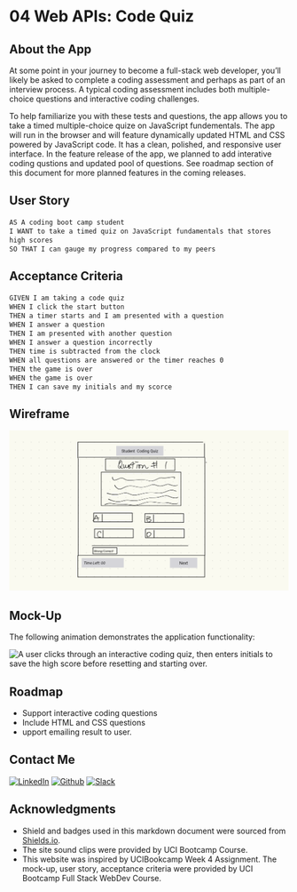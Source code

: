 # 04 Web APIs: Code Quiz

## About the App

At some point in your journey to become a full-stack web developer, you’ll likely be asked to complete a coding assessment and perhaps as part of an interview process. A typical coding assessment includes both multiple-choice questions and interactive coding challenges.

To help familiarize you with these tests and questions, the app allows you to take a timed multiple-choice quize on JavaScript fundementals. The app will run in the browser and will feature dynamically updated HTML and CSS powered by JavaScript code. It has a clean, polished, and responsive user interface. In the feature release of the app, we planned to add interative coding qustions and updated pool of questions. See roadmap section of this document for more planned features in the coming releases. 

## User Story


    AS A coding boot camp student
    I WANT to take a timed quiz on JavaScript fundamentals that stores high scores
    SO THAT I can gauge my progress compared to my peers


## Acceptance Criteria

    GIVEN I am taking a code quiz
    WHEN I click the start button
    THEN a timer starts and I am presented with a question
    WHEN I answer a question
    THEN I am presented with another question
    WHEN I answer a question incorrectly
    THEN time is subtracted from the clock
    WHEN all questions are answered or the timer reaches 0
    THEN the game is over
    WHEN the game is over
    THEN I can save my initials and my scorce

## Wireframe

![wireframe picture.](./Assets/images/Wireframe%20P1.png)

## Mock-Up

The following animation demonstrates the application functionality:

![A user clicks through an interactive coding quiz, then enters initials to save the high score before resetting and starting over.](./Assets/images/demo.gif)

## Roadmap

- Support interactive coding questions
- Include HTML and CSS questions
- upport emailing result to user.

## Contact Me

[![LinkedIn][linkedin-shield]](https://www.linkedin.com/in/jen-h-202a1723/)
[![Github][Github-shield]](https://github.com/jenho-webdev/Personal-Portfolio)
[![Slack][slack-shield]](https://jenworkspace-as73396.slack.com/archives/C052QLTJQHG)

## Acknowledgments

- Shield and badges used in this markdown document were sourced from [Shields.io](https://shields.io/).
- The site sound clips were provided by UCI Bootcamp Course.
- This website was inspired by UCIBookcamp Week 4 Assignment. The mock-up, user story, acceptance criteria were provided by UCI Bootcamp Full Stack WebDev Course.

<!-- MARKDOWN LINKS & IMAGES -->

[linkedin-shield]: https://img.shields.io/badge/-LinkedIn-black.svg?style=for-the-badge&logo=linkedin&colorB=555
[Github-shield]:https://img.shields.io/badge/GitHub-100000?style=for-the-badge&logo=github&logoColor=white
[slack-shield]:https://img.shields.io/badge/Slack-4A154B?style=for-the-badge&logo=slack&logoColor=white
